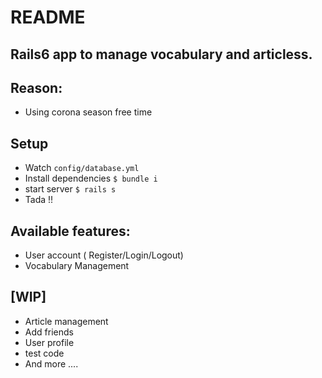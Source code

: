 # README

## Rails6 app to manage vocabulary and articless.
## Reason:
  - Using corona season free time


## Setup
- Watch `config/database.yml`
- Install dependencies `$ bundle i`
- start server `$ rails s`
- Tada !!
 
## Available features:
- User account ( Register/Login/Logout)
- Vocabulary Management

## [WIP]
- Article management
- Add friends
- User profile
- test code
- And more ....
